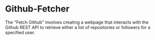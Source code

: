 # Github-Fetcher
The "Fetch Github" involves creating a webpage that interacts with the Github REST API to retrieve either a list of repositories or followers for a specified user.
